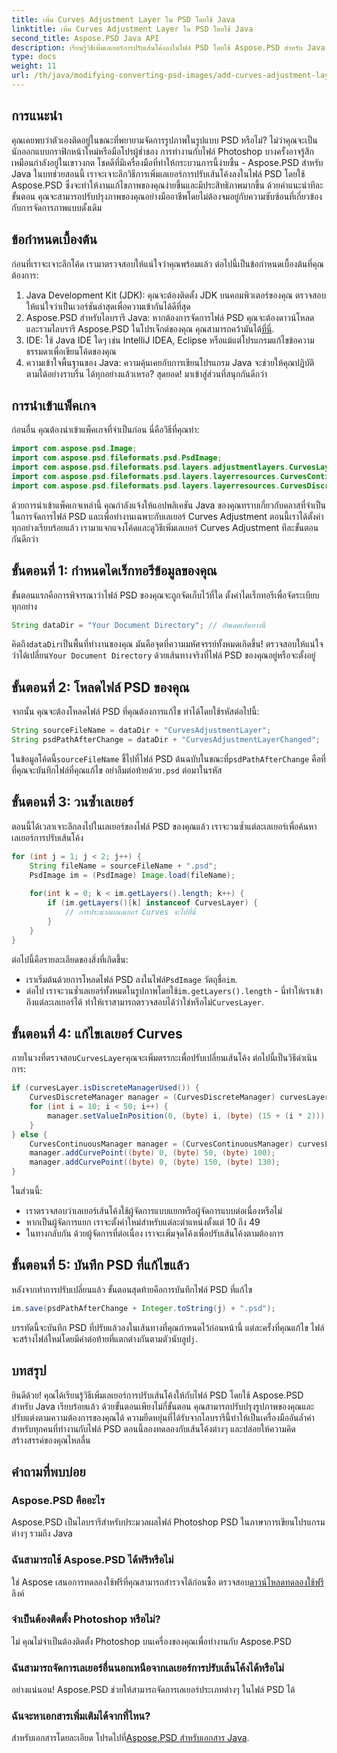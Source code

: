 ```yaml
---
title: เพิ่ม Curves Adjustment Layer ใน PSD โดยใช้ Java
linktitle: เพิ่ม Curves Adjustment Layer ใน PSD โดยใช้ Java
second_title: Aspose.PSD Java API
description: เรียนรู้วิธีเพิ่มเลเยอร์การปรับเส้นโค้งลงในไฟล์ PSD โดยใช้ Aspose.PSD สำหรับ Java ในบทช่วยสอนโดยละเอียดนี้ ปรับปรุงภาพของคุณได้อย่างง่ายดาย
type: docs
weight: 11
url: /th/java/modifying-converting-psd-images/add-curves-adjustment-layer-psd/
---
```

## การแนะนำ
คุณเคยพบว่าตัวเองติดอยู่ในขณะที่พยายามจัดการรูปภาพในรูปแบบ PSD หรือไม่? ไม่ว่าคุณจะเป็นนักออกแบบกราฟิกหน้าใหม่หรือมือโปรผู้ช่ำชอง การทำงานกับไฟล์ Photoshop บางครั้งอาจรู้สึกเหมือนกำลังอยู่ในเขาวงกต โชคดีที่มีเครื่องมือที่ทำให้กระบวนการนี้ง่ายขึ้น - Aspose.PSD สำหรับ Java ในบทช่วยสอนนี้ เราจะเจาะลึกวิธีการเพิ่มเลเยอร์การปรับเส้นโค้งลงในไฟล์ PSD โดยใช้ Aspose.PSD ซึ่งจะทำให้งานแก้ไขภาพของคุณง่ายขึ้นและมีประสิทธิภาพมากขึ้น ด้วยคำแนะนำทีละขั้นตอน คุณจะสามารถปรับปรุงภาพของคุณอย่างมืออาชีพโดยไม่ต้องจมอยู่กับความซับซ้อนที่เกี่ยวข้องกับการจัดการภาพแบบดั้งเดิม
## ข้อกำหนดเบื้องต้น
ก่อนที่เราจะเจาะลึกโค้ด เรามาตรวจสอบให้แน่ใจว่าคุณพร้อมแล้ว ต่อไปนี้เป็นข้อกำหนดเบื้องต้นที่คุณต้องการ:
1. Java Development Kit (JDK): คุณจะต้องติดตั้ง JDK บนคอมพิวเตอร์ของคุณ ตรวจสอบให้แน่ใจว่าเป็นเวอร์ชันล่าสุดเพื่อความเข้ากันได้ดีที่สุด
2. Aspose.PSD สำหรับไลบรารี Java: หากต้องการจัดการไฟล์ PSD คุณจะต้องดาวน์โหลดและรวมไลบรารี Aspose.PSD ในโปรเจ็กต์ของคุณ คุณสามารถคว้ามันได้[ที่นี่](https://releases.aspose.com/psd/java/).
3. IDE: ใช้ Java IDE ใดๆ เช่น IntelliJ IDEA, Eclipse หรือแม้แต่โปรแกรมแก้ไขข้อความธรรมดาเพื่อเขียนโค้ดของคุณ
4. ความเข้าใจพื้นฐานของ Java: ความคุ้นเคยกับการเขียนโปรแกรม Java จะช่วยให้คุณปฏิบัติตามได้อย่างราบรื่น
ได้ทุกอย่างแล้วเหรอ? สุดยอด! มาเข้าสู่ส่วนที่สนุกกันดีกว่า
## การนำเข้าแพ็คเกจ
ก่อนอื่น คุณต้องนำเข้าแพ็คเกจที่จำเป็นก่อน นี่คือวิธีที่คุณทำ:
```java
import com.aspose.psd.Image;
import com.aspose.psd.fileformats.psd.PsdImage;
import com.aspose.psd.fileformats.psd.layers.adjustmentlayers.CurvesLayer;
import com.aspose.psd.fileformats.psd.layers.layerresources.CurvesContinuousManager;
import com.aspose.psd.fileformats.psd.layers.layerresources.CurvesDiscreteManager;
```
ด้วยการนำเข้าแพ็คเกจเหล่านี้ คุณกำลังแจ้งให้แอปพลิเคชัน Java ของคุณทราบเกี่ยวกับคลาสที่จำเป็นในการจัดการไฟล์ PSD และเพื่อทำงานเฉพาะกับเลเยอร์ Curves Adjustment
ตอนนี้เราได้ตั้งค่าทุกอย่างเรียบร้อยแล้ว เรามาแจกแจงโค้ดและดูวิธีเพิ่มเลเยอร์ Curves Adjustment ทีละขั้นตอนกันดีกว่า
## ขั้นตอนที่ 1: กำหนดไดเร็กทอรีข้อมูลของคุณ
ขั้นตอนแรกคือการพิจารณาว่าไฟล์ PSD ของคุณจะถูกจัดเก็บไว้ที่ใด ตั้งค่าไดเร็กทอรีเพื่อจัดระเบียบทุกอย่าง
```java
String dataDir = "Your Document Directory"; // อัพเดตเส้นทางนี้
```
 คิดถึง`dataDir`เป็นพื้นที่ทำงานของคุณ มันคือจุดที่ความมหัศจรรย์ทั้งหมดเกิดขึ้น! ตรวจสอบให้แน่ใจว่าได้เปลี่ยน`Your Document Directory` ด้วยเส้นทางจริงที่ไฟล์ PSD ของคุณอยู่หรือจะตั้งอยู่
## ขั้นตอนที่ 2: โหลดไฟล์ PSD ของคุณ
จากนั้น คุณจะต้องโหลดไฟล์ PSD ที่คุณต้องการแก้ไข ทำได้โดยใช้รหัสต่อไปนี้:
```java
String sourceFileName = dataDir + "CurvesAdjustmentLayer";
String psdPathAfterChange = dataDir + "CurvesAdjustmentLayerChanged";
```
 ในข้อมูลโค้ดนี้`sourceFileName` ชี้ไปที่ไฟล์ PSD ต้นฉบับในขณะที่`psdPathAfterChange` คือที่ที่คุณจะบันทึกไฟล์ที่คุณแก้ไข อย่าลืมต่อท้ายด้วย`.psd` ต่อมาในรหัส
## ขั้นตอนที่ 3: วนซ้ำเลเยอร์
ตอนนี้ได้เวลาเจาะลึกลงไปในเลเยอร์ของไฟล์ PSD ของคุณแล้ว เราจะวนซ้ำแต่ละเลเยอร์เพื่อค้นหาเลเยอร์การปรับเส้นโค้ง
```java
for (int j = 1; j < 2; j++) {
    String fileName = sourceFileName + ".psd";
    PsdImage im = (PsdImage) Image.load(fileName);
    
    for(int k = 0; k < im.getLayers().length; k++) {
        if (im.getLayers()[k] instanceof CurvesLayer) {
            // การประมวลผลเลเยอร์ Curves จะไปที่นี่
        }
    }
}
```
ต่อไปนี้คือรายละเอียดของสิ่งที่เกิดขึ้น:
-  เราเริ่มต้นด้วยการโหลดไฟล์ PSD ลงในไฟล์`PsdImage` วัตถุชื่อ`im`.
-  ต่อไป เราจะวนซ้ำเลเยอร์ทั้งหมดในรูปภาพโดยใช้`im.getLayers().length` - นี่ทำให้เราเข้าถึงแต่ละเลเยอร์ได้ ทำให้เราสามารถตรวจสอบได้ว่าใช่หรือไม่`CurvesLayer`.
## ขั้นตอนที่ 4: แก้ไขเลเยอร์ Curves
 ภายในวงที่ตรวจสอบ`CurvesLayer`คุณจะเพิ่มตรรกะเพื่อปรับเปลี่ยนเส้นโค้ง ต่อไปนี้เป็นวิธีดำเนินการ:
```java
if (curvesLayer.isDiscreteManagerUsed()) {
    CurvesDiscreteManager manager = (CurvesDiscreteManager) curvesLayer.getCurvesManager();
    for (int i = 10; i < 50; i++) {
        manager.setValueInPosition(0, (byte) i, (byte) (15 + (i * 2)));
    }
} else {
    CurvesContinuousManager manager = (CurvesContinuousManager) curvesLayer.getCurvesManager();
    manager.addCurvePoint((byte) 0, (byte) 50, (byte) 100);
    manager.addCurvePoint((byte) 0, (byte) 150, (byte) 130);
}
```
ในส่วนนี้:
- เราตรวจสอบว่าเลเยอร์เส้นโค้งใช้ผู้จัดการแบบแยกหรือผู้จัดการแบบต่อเนื่องหรือไม่
- หากเป็นผู้จัดการแยก เราจะตั้งค่าใหม่สำหรับแต่ละตำแหน่งตั้งแต่ 10 ถึง 49
- ในทางกลับกัน ด้วยผู้จัดการที่ต่อเนื่อง เราจะเพิ่มจุดโค้งเพื่อปรับเส้นโค้งตามต้องการ
## ขั้นตอนที่ 5: บันทึก PSD ที่แก้ไขแล้ว
หลังจากทำการปรับเปลี่ยนแล้ว ขั้นตอนสุดท้ายคือการบันทึกไฟล์ PSD ที่แก้ไข
```java
im.save(psdPathAfterChange + Integer.toString(j) + ".psd");
```
 บรรทัดนี้จะบันทึก PSD ที่ปรับแล้วลงในเส้นทางที่คุณกำหนดไว้ก่อนหน้านี้ แต่ละครั้งที่คุณแก้ไข ไฟล์จะสร้างไฟล์ใหม่โดยมีคำต่อท้ายที่แตกต่างกันตามตัวนับลูป`j`.
## บทสรุป
ยินดีด้วย! คุณได้เรียนรู้วิธีเพิ่มเลเยอร์การปรับเส้นโค้งให้กับไฟล์ PSD โดยใช้ Aspose.PSD สำหรับ Java เรียบร้อยแล้ว ด้วยขั้นตอนเพียงไม่กี่ขั้นตอน คุณสามารถปรับปรุงรูปภาพของคุณและปรับแต่งตามความต้องการของคุณได้ ความยืดหยุ่นที่ได้รับจากไลบรารีนี้ทำให้เป็นเครื่องมืออันล้ำค่าสำหรับทุกคนที่ทำงานกับไฟล์ PSD ตอนนี้ลองทดลองกับเส้นโค้งต่างๆ และปล่อยให้ความคิดสร้างสรรค์ของคุณไหลลื่น
## คำถามที่พบบ่อย
### Aspose.PSD คืออะไร
Aspose.PSD เป็นไลบรารีสำหรับประมวลผลไฟล์ Photoshop PSD ในภาษาการเขียนโปรแกรมต่างๆ รวมถึง Java
### ฉันสามารถใช้ Aspose.PSD ได้ฟรีหรือไม่
 ใช่ Aspose เสนอการทดลองใช้ฟรีที่คุณสามารถสำรวจได้ก่อนซื้อ ตรวจสอบ[ดาวน์โหลดทดลองใช้ฟรี](https://releases.aspose.com/) ลิงค์
### จำเป็นต้องติดตั้ง Photoshop หรือไม่?
ไม่ คุณไม่จำเป็นต้องติดตั้ง Photoshop บนเครื่องของคุณเพื่อทำงานกับ Aspose.PSD
### ฉันสามารถจัดการเลเยอร์อื่นนอกเหนือจากเลเยอร์การปรับเส้นโค้งได้หรือไม่
อย่างแน่นอน! Aspose.PSD ช่วยให้สามารถจัดการเลเยอร์ประเภทต่างๆ ในไฟล์ PSD ได้
### ฉันจะหาเอกสารเพิ่มเติมได้จากที่ไหน?
 สำหรับเอกสารโดยละเอียด โปรดไปที่[Aspose.PSD สำหรับเอกสาร Java](https://reference.aspose.com/psd/java/).